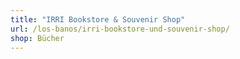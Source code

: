 ```yaml
---
title: "IRRI Bookstore & Souvenir Shop"
url: /los-banos/irri-bookstore-und-souvenir-shop/
shop: Bücher
---
```

